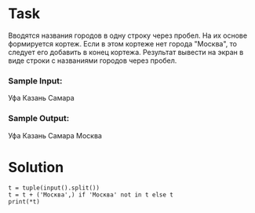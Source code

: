 # Task

Вводятся названия городов в одну строку через пробел. На их основе формируется кортеж. Если в этом кортеже нет города "Москва", то следует его добавить в конец кортежа. Результат вывести на экран в виде строки с названиями городов через пробел.

### Sample Input:

Уфа Казань Самара

### Sample Output:

Уфа Казань Самара Москва

# Solution
```
t = tuple(input().split())
t = t + ('Москва',) if 'Москва' not in t else t
print(*t)
```